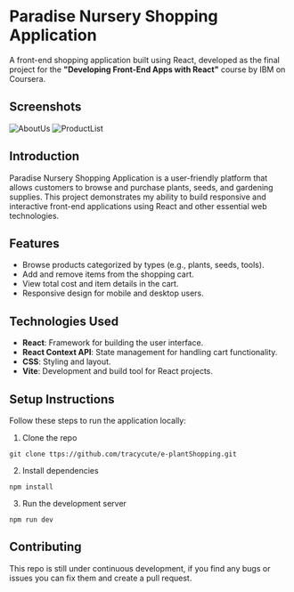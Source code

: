 # Paradise Nursery Shopping Application

A front-end shopping application built using React, developed as the final project for the **"Developing Front-End Apps with React"** course by IBM on Coursera.

## Screenshots
![AboutUs](https://github.com/user-attachments/assets/2d83bea8-eb32-4a1b-a00a-037e423a0213)
![ProductList](https://github.com/user-attachments/assets/31583d32-9360-4a6a-be81-6f998de36d11)

## Introduction
Paradise Nursery Shopping Application is a user-friendly platform that allows customers to browse and purchase plants, seeds, and gardening supplies. This project demonstrates my ability to build responsive and interactive front-end applications using React and other essential web technologies.

## Features
- Browse products categorized by types (e.g., plants, seeds, tools).
- Add and remove items from the shopping cart.
- View total cost and item details in the cart.
- Responsive design for mobile and desktop users.

## Technologies Used
- **React**: Framework for building the user interface.
- **React Context API**: State management for handling cart functionality.
- **CSS**: Styling and layout.
- **Vite**: Development and build tool for React projects.

## Setup Instructions
Follow these steps to run the application locally:
1. Clone the repo
```
git clone ttps://github.com/tracycute/e-plantShopping.git
```
2. Install dependencies
```
npm install
```
3. Run the development server
```
npm run dev
```

## Contributing
This repo is still under continuous development, if you find any bugs or issues you can fix them and create a pull request.
